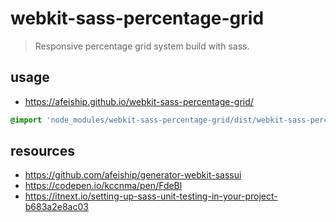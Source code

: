 # webkit-sass-percentage-grid
> Responsive percentage grid system build with sass.

## usage
- https://afeiship.github.io/webkit-sass-percentage-grid/

```scss
@import 'node_modules/webkit-sass-percentage-grid/dist/webkit-sass-percentage-grid.scss';
```

## resources
- https://github.com/afeiship/generator-webkit-sassui
- https://codepen.io/kccnma/pen/FdeBl
- https://itnext.io/setting-up-sass-unit-testing-in-your-project-b683a2e8ac03
